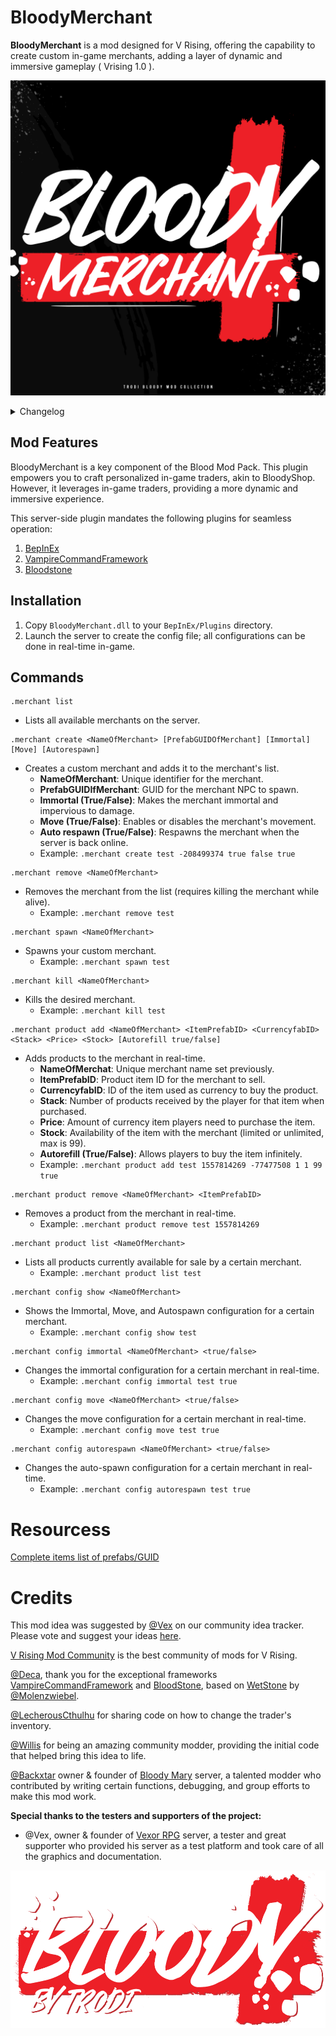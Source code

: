# BloodyMerchant

**BloodyMerchant** is a mod designed for V Rising, offering the capability to create custom in-game merchants, adding a layer of dynamic and immersive gameplay ( Vrising 1.0 ).

![BloodyMerchant](https://github.com/oscarpedrero/BloodyMerchant/blob/master/Images/BloodyMerchant.png?raw=true)

<details>
<summary>Changelog</summary>

`1.0.0`
- Fix with Autorespawn
- Updated to a VRising 1.0 

`0.2.0`
- Fix Autorefill
- Fixed a problem with products that did not work correctly

`0.1.0`
- Fix Autorefill by [@Backxtar](https://github.com/Backxtar)

`0.0.1`
- Initial public release of the mod
</details>

## Mod Features
BloodyMerchant is a key component of the Blood Mod Pack. This plugin empowers you to craft personalized in-game traders, akin to BloodyShop. However, it leverages in-game traders, providing a more dynamic and immersive experience.

This server-side plugin mandates the following plugins for seamless operation:

1. [BepInEx](https://github.com/BepInEx/BepInEx)
2. [VampireCommandFramework](https://github.com/decaprime/VampireCommandFramework)
3. [Bloodstone](https://github.com/decaprime/Bloodstone)

## Installation
1. Copy `BloodyMerchant.dll` to your `BepInEx/Plugins` directory.
2. Launch the server to create the config file; all configurations can be done in real-time in-game.

## Commands
```ansi
.merchant list
```
- Lists all available merchants on the server.
```ansi
.merchant create <NameOfMerchant> [PrefabGUIDOfMerchant] [Immortal] [Move] [Autorespawn]
```
- Creates a custom merchant and adds it to the merchant's list.
  - **NameOfMerchant**: Unique identifier for the merchant.
  - **PrefabGUIDIfMerchant**: GUID for the merchant NPC to spawn.
  - **Immortal (True/False)**: Makes the merchant immortal and impervious to damage.
  - **Move (True/False)**: Enables or disables the merchant's movement.
  - **Auto respawn (True/False)**: Respawns the merchant when the server is back online.
  - Example: `.merchant create test -208499374 true false true`
```ansi
.merchant remove <NameOfMerchant>
```
- Removes the merchant from the list (requires killing the merchant while alive).
  - Example: `.merchant remove test`
```ansi
.merchant spawn <NameOfMerchant>
```
- Spawns your custom merchant.
  - Example: `.merchant spawn test`
```ansi
.merchant kill <NameOfMerchant>
```
- Kills the desired merchant.
  - Example: `.merchant kill test`
```ansi
.merchant product add <NameOfMerchant> <ItemPrefabID> <CurrencyfabID> <Stack> <Price> <Stock> [Autorefill true/false]
```
- Adds products to the merchant in real-time.
  - **NameOfMerchat**: Unique merchant name set previously.
  - **ItemPrefabID**: Product item ID for the merchant to sell.
  - **CurrencyfabID**: ID of the item used as currency to buy the product.
  - **Stack**: Number of products received by the player for that item when purchased.
  - **Price**: Amount of currency item players need to purchase the item.
  - **Stock**: Availability of the item with the merchant (limited or unlimited, max is 99).
  - **Autorefill (True/False)**: Allows players to buy the item infinitely.
  - Example: `.merchant product add test 1557814269 -77477508 1 1 99 true`
```ansi
.merchant product remove <NameOfMerchant> <ItemPrefabID>
```
- Removes a product from the merchant in real-time.
  - Example: `.merchant product remove test 1557814269`
```ansi
.merchant product list <NameOfMerchant>
```
- Lists all products currently available for sale by a certain merchant.
  - Example:  `.merchant product list test`
```ansi
.merchant config show <NameOfMerchant>
```
- Shows the Immortal, Move, and Autospawn configuration for a certain merchant.
  - Example: `.merchant config show test`
```ansi
.merchant config immortal <NameOfMerchant> <true/false>
```
- Changes the immortal configuration for a certain merchant in real-time.
  - Example: `.merchant config immortal test true`
```ansi
.merchant config move <NameOfMerchant> <true/false>
```
- Changes the move configuration for a certain merchant in real-time.
  - Example: `.merchant config move test true`
```ansi
.merchant config autorespawn <NameOfMerchant> <true/false>
```
- Changes the auto-spawn configuration for a certain merchant in real-time.
  - Example: `.merchant config autorespawn test true`

# Resourcess

[Complete items list of prefabs/GUID](https://discord.com/channels/978094827830915092/1117273637024714862/1117273642817044571)

# Credits

This mod idea was suggested by [@Vex](https://ideas.vrisingmods.com/posts/96/enhanced-traders) on our community idea tracker. Please vote and suggest your ideas [here](https://ideas.vrisingmods.com/).

[V Rising Mod Community](https://discord.gg/vrisingmods) is the best community of mods for V Rising.

[@Deca](https://github.com/decaprime), thank you for the exceptional frameworks [VampireCommandFramework](https://github.com/decaprime/VampireCommandFramework) and [BloodStone](https://github.com/decaprime/Bloodstone), based on [WetStone](https://github.com/molenzwiebel/Wetstone) by [@Molenzwiebel](https://github.com/molenzwiebel).

[@LecherousCthulhu](https://github.com/HasturDev) for sharing code on how to change the trader's inventory.

[@Willis](https://github.com/emelonakos) for being an amazing community modder, providing the initial code that helped bring this idea to life.

[@Backxtar](https://github.com/Backxtar) owner & founder of [Bloody Mary](https://discord.gg/sE2hqbxUU4) server, a talented modder who contributed by writing certain functions, debugging, and group efforts to make this mod work.

**Special thanks to the testers and supporters of the project:**

- @Vex, owner & founder of [Vexor RPG](https://discord.gg/JpVsKVvKNR) server, a tester and great supporter who provided his server as a test platform and took care of all the graphics and documentation.

![Bloody](https://github.com/oscarpedrero/BloodyMerchant/blob/master/Images/Bloody.png?raw=true)
